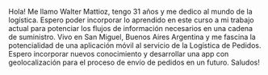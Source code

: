 Hola! Me llamo Walter Mattioz, tengo 31 años y me dedico al mundo de la logística.
Espero poder incorporar lo aprendido en este curso a mi trabajo actual para potenciar los flujos de información necesarios en una cadena de suministro.
Vivo en San Miguel, Buenos Aires Argentina y me fascina la potencialidad de una aplicación móvil al servicio de la Logística de Pedidos.
Espero incorporar nuevos conocimiento y desarrollar una app con geolocalización para el proceso de envío de pedidos en un futuro.
Saludos!